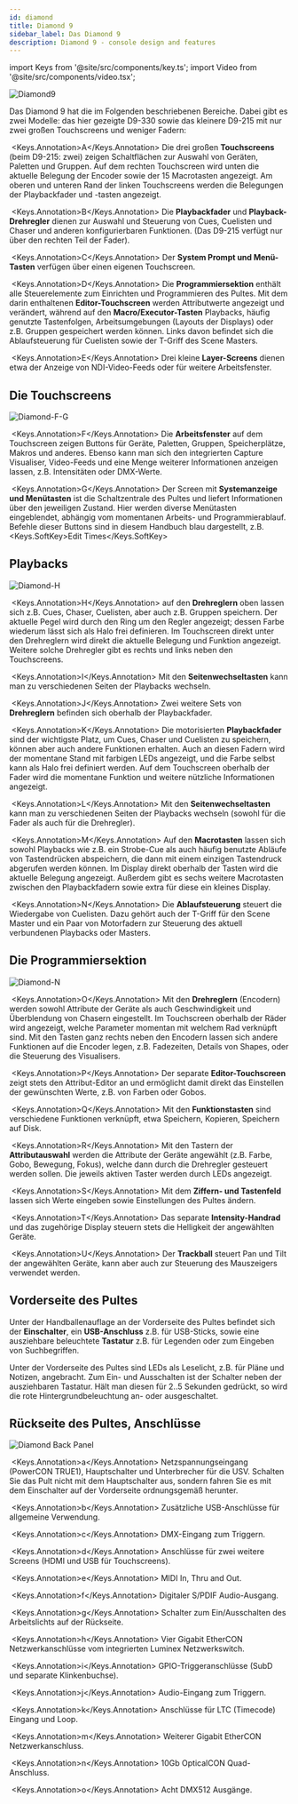 ```yaml
---
id: diamond
title: Diamond 9
sidebar_label: Das Diamond 9
description: Diamond 9 - console design and features
---
```


import Keys from '@site/src/components/key.ts';
import Video from '@site/src/components/video.tsx';

![Diamond9](/docs/images/Diamond-Main.png)

Das Diamond 9 hat die im Folgenden beschriebenen Bereiche. Dabei gibt es zwei Modelle: das hier gezeigte D9-330 sowie das kleinere D9-215 mit nur zwei großen Touchscreens und weniger Fadern:

&nbsp;<Keys.Annotation>A</Keys.Annotation> Die drei großen **Touchscreens** (beim D9-215: zwei) zeigen 
Schaltflächen zur Auswahl von Geräten, Paletten und Gruppen. Auf dem rechten Touchscreen wird unten die 
aktuelle Belegung der Encoder sowie der 15 Macrotasten angezeigt. Am oberen und unteren Rand der linken 
Touchscreens werden die Belegungen der Playbackfader und -tasten angezeigt.

&nbsp;<Keys.Annotation>B</Keys.Annotation> Die **Playbackfader** und **Playback-Drehregler** dienen zur Auswahl und 
Steuerung von Cues, Cuelisten und Chaser und anderen konfigurierbaren Funktionen. (Das D9-215 verfügt nur über 
den rechten Teil der Fader).

&nbsp;<Keys.Annotation>C</Keys.Annotation> Der **System Prompt und Menü-Tasten** verfügen über einen eigenen Touchscreen.

&nbsp;<Keys.Annotation>D</Keys.Annotation> Die **Programmiersektion** enthält alle Steuerelemente 
zum Einrichten und Programmieren des Pultes. Mit dem darin enthaltenen **Editor-Touchscreen** werden Attributwerte 
angezeigt und verändert, während auf den **Macro/Executor-Tasten** Playbacks, häufig genutzte Tastenfolgen, 
Arbeitsumgebungen (Layouts der Displays) oder z.B. Gruppen gespeichert werden können. Links davon befindet sich die 
Ablaufsteuerung für Cuelisten sowie der T-Griff des Scene Masters.

&nbsp;<Keys.Annotation>E</Keys.Annotation> Drei kleine **Layer-Screens** dienen etwa der Anzeige von NDI-Video-Feeds 
oder für weitere Arbeitsfenster.



## Die Touchscreens

![Diamond-F-G](/docs/images/Diamond-F.png)

&nbsp;<Keys.Annotation>F</Keys.Annotation> Die **Arbeitsfenster** auf dem Touchscreen 
zeigen Buttons für Geräte, Paletten, Gruppen, Speicherplätze, Makros und anderes. 
Ebenso kann man sich den integrierten Capture Visualiser, Video-Feeds und eine Menge 
weiterer Informationen anzeigen lassen, z.B. Intensitäten oder DMX-Werte.


&nbsp;<Keys.Annotation>G</Keys.Annotation> Der Screen mit **Systemanzeige und Menütasten** 
ist die Schaltzentrale des Pultes und liefert Informationen über den jeweiligen Zustand. 
Hier werden diverse Menütasten eingeblendet, abhängig vom momentanen Arbeits- und 
Programmierablauf. Befehle dieser Buttons sind in diesem Handbuch blau dargestellt, 
z.B. <Keys.SoftKey>Edit Times</Keys.SoftKey>



## Playbacks

![Diamond-H](/docs/images/Diamond-H.png)

&nbsp;<Keys.Annotation>H</Keys.Annotation> auf den **Drehreglern** oben lassen sich 
z.B. Cues, Chaser, Cuelisten, aber auch z.B. Gruppen speichern. Der aktuelle Pegel 
wird durch den Ring um den Regler angezeigt; dessen Farbe wiederum lässt sich als 
Halo frei definieren. Im Touchscreen direkt unter den Drehreglern wird direkt die 
aktuelle Belegung und Funktion angezeigt. Weitere solche Drehregler gibt es rechts 
und links neben den Touchscreens.

&nbsp;<Keys.Annotation>I</Keys.Annotation> Mit den **Seitenwechseltasten** kann man zu verschiedenen Seiten der Playbacks wechseln.

&nbsp;<Keys.Annotation>J</Keys.Annotation> Zwei weitere Sets von **Drehreglern** 
befinden sich oberhalb der Playbackfader.

&nbsp;<Keys.Annotation>K</Keys.Annotation> Die motorisierten **Playbackfader** 
sind der wichtigste Platz, um Cues, Chaser und Cuelisten zu speichern, können aber auch 
andere Funktionen erhalten. Auch an diesen Fadern wird der momentane Stand mit farbigen 
LEDs angezeigt, und die Farbe selbst kann als Halo frei definiert werden. Auf dem 
Touchscreen oberhalb der Fader wird die momentane Funktion und weitere nützliche 
Informationen angezeigt.

&nbsp;<Keys.Annotation>L</Keys.Annotation> Mit den **Seitenwechseltasten** kann man 
zu verschiedenen Seiten der Playbacks wechseln (sowohl für die Fader als auch für 
die Drehregler).

&nbsp;<Keys.Annotation>M</Keys.Annotation> Auf den **Macrotasten** lassen sich 
sowohl Playbacks wie z.B. ein Strobe-Cue als auch häufig benutzte Abläufe von 
Tastendrücken abspeichern, die dann mit einem einzigen Tastendruck abgerufen 
werden können. Im Display direkt oberhalb der Tasten wird die aktuelle Belegung 
angezeigt. Außerdem gibt es sechs weitere Macrotasten zwischen den Playbackfadern 
sowie extra für diese ein kleines Display.

&nbsp;<Keys.Annotation>N</Keys.Annotation> Die **Ablaufsteuerung** steuert die 
Wiedergabe von Cuelisten. Dazu gehört auch der T-Griff für den Scene Master und ein 
Paar von Motorfadern zur Steuerung des aktuell verbundenen Playbacks oder Masters.

## Die Programmiersektion

![Diamond-N](/docs/images/Diamond-O.png)

&nbsp;<Keys.Annotation>O</Keys.Annotation> Mit den **Drehreglern** (Encodern) werden 
sowohl Attribute der Geräte als auch Geschwindigkeit und Überblendung von Chasern 
eingestellt. Im Touchscreen oberhalb der Räder wird angezeigt, welche Parameter 
momentan mit welchem Rad verknüpft sind. Mit den Tasten ganz rechts neben den Encodern 
lassen sich andere Funktionen auf die Encoder legen, z.B. Fadezeiten, Details von Shapes, 
oder die Steuerung des Visualisers.

&nbsp;<Keys.Annotation>P</Keys.Annotation> Der separate **Editor-Touchscreen** zeigt stets 
den Attribut-Editor an und ermöglicht damit direkt das Einstellen der gewünschten Werte, 
z.B. von Farben oder Gobos.

&nbsp;<Keys.Annotation>Q</Keys.Annotation> Mit den **Funktionstasten** sind verschiedene Funktionen verknüpft, etwa Speichern, Kopieren, Speichern auf Disk. 

&nbsp;<Keys.Annotation>R</Keys.Annotation> Mit den Tastern der **Attributauswahl** 
werden die Attribute der Geräte angewählt (z.B. Farbe, Gobo, Bewegung, Fokus), welche 
dann durch die Drehregler gesteuert werden sollen. Die jeweils aktiven Taster werden 
durch LEDs angezeigt.

&nbsp;<Keys.Annotation>S</Keys.Annotation> Mit dem **Ziffern- und Tastenfeld** lassen 
sich Werte eingeben sowie Einstellungen des Pultes ändern.

&nbsp;<Keys.Annotation>T</Keys.Annotation> Das separate **Intensity-Handrad** und das 
zugehörige Display steuern stets die Helligkeit der angewählten Geräte.

&nbsp;<Keys.Annotation>U</Keys.Annotation> Der **Trackball** steuert Pan und Tilt der 
angewählten Geräte, kann aber auch zur Steuerung des Mauszeigers verwendet werden.

## Vorderseite des Pultes

Unter der Handballenauflage an der Vorderseite des Pultes befindet sich der 
**Einschalter**, ein **USB-Anschluss** z.B. für USB-Sticks, sowie eine ausziehbare 
beleuchtete **Tastatur** z.B. für Legenden oder zum Eingeben von Suchbegriffen.

Unter der Vorderseite des Pultes sind LEDs als Leselicht, z.B. für Pläne und Notizen, angebracht.
Zum Ein- und Ausschalten ist der Schalter neben der ausziehbaren Tastatur. Hält man diesen für 
2..5 Sekunden gedrückt, so wird die rote Hintergrundbeleuchtung an- oder ausgeschaltet.

## Rückseite des Pultes, Anschlüsse

![Diamond Back Panel](/docs/images/Diamond-Back.png)

&nbsp;<Keys.Annotation>a</Keys.Annotation> Netzspannungseingang (PowerCON TRUE1), 
Hauptschalter und Unterbrecher für die USV. Schalten Sie das Pult nicht mit dem 
Hauptschalter aus, sondern fahren Sie es mit dem Einschalter auf der Vorderseite 
ordnungsgemäß herunter.

&nbsp;<Keys.Annotation>b</Keys.Annotation> Zusätzliche USB-Anschlüsse für allgemeine 
Verwendung.

&nbsp;<Keys.Annotation>c</Keys.Annotation> DMX-Eingang zum Triggern.

&nbsp;<Keys.Annotation>d</Keys.Annotation> Anschlüsse für zwei weitere Screens 
(HDMI und USB für Touchscreens).

&nbsp;<Keys.Annotation>e</Keys.Annotation> MIDI In, Thru and Out.

&nbsp;<Keys.Annotation>f</Keys.Annotation> Digitaler S/PDIF Audio-Ausgang.

&nbsp;<Keys.Annotation>g</Keys.Annotation> Schalter zum Ein/Ausschalten des Arbeitslichts auf der Rückseite.

&nbsp;<Keys.Annotation>h</Keys.Annotation> Vier Gigabit EtherCON Netzwerkanschlüsse 
vom integrierten Luminex Netzwerkswitch.

&nbsp;<Keys.Annotation>i</Keys.Annotation> GPIO-Triggeranschlüsse (SubD und separate Klinkenbuchse).

&nbsp;<Keys.Annotation>j</Keys.Annotation> Audio-Eingang zum Triggern.

&nbsp;<Keys.Annotation>k</Keys.Annotation> Anschlüsse für LTC (Timecode) Eingang und Loop.

&nbsp;<Keys.Annotation>m</Keys.Annotation> Weiterer Gigabit EtherCON Netzwerkanschluss.

&nbsp;<Keys.Annotation>n</Keys.Annotation> 10Gb OpticalCON Quad-Anschluss.

&nbsp;<Keys.Annotation>o</Keys.Annotation> Acht DMX512 Ausgänge.
